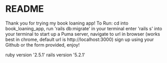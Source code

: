 # README

Thank you for trying my book loaning app!
To Run: 
cd into book_loaning_app,
run 'rails db:migrate' in your terminal 
enter 'rails s' into your terminal to start up a Puma server, 
navigate to url in browser (works best in chrome,       default url is http://localhost:3000)
sign up using your Github or the form provided, 
enjoy!

ruby version '2.5.1'
rails version '5.2.1'